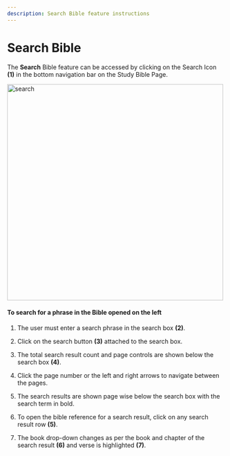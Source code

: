 ```yaml
---
description: Search Bible feature instructions
---
```


# Search Bible

The **Search** Bible feature can be accessed by clicking on the Search Icon **(1)** in the bottom navigation bar on the Study Bible Page. 

<img src="/img/assets/search.png"  width="500px" alt="search" className="img-border"/>

#### To search for a phrase in the Bible opened on the left

1. The user must enter a search phrase in the search box **(2)**. 

2. Click on the search button **(3)** attached to the search box. 

3. The total search result count and page controls are shown below the search box **(4)**. 
4. Click the page number or the left and right arrows to navigate between the pages. 

5. The search results are shown page wise below the search box with the search term in bold. 

6. To open the bible reference for a search result, click on any search result row **(5)**. 

7. The book drop-down changes as per the book and chapter of the search result **(6)** and verse is highlighted **(7)**. 

 